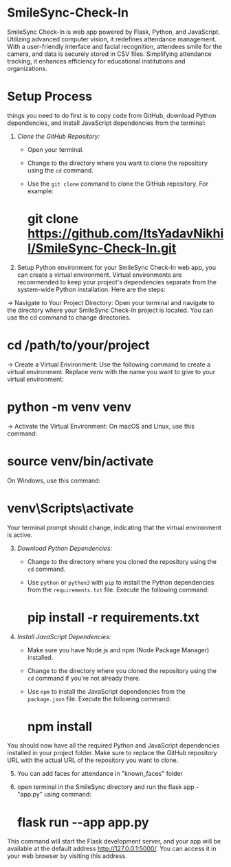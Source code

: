 # SmileSync-Check-In
SmileSync Check-In is web app powered by Flask, Python, and JavaScript. Utilizing advanced computer vision, it redefines attendance management. With a user-friendly interface and facial recognition, attendees smile for the camera, and data is securely stored in CSV files. Simplifying attendance tracking, it enhances efficiency for educational institutions and organizations.

# Setup Process
things you need to do first is to copy code from GitHub, download Python dependencies, and install JavaScript dependencies from the terminal:

1. *Clone the GitHub Repository:*
   - Open your terminal.
   - Change to the directory where you want to clone the repository using the `cd` command.
   - Use the `git clone` command to clone the GitHub repository. For example:
     
     # git clone https://github.com/ItsYadavNikhil/SmileSync-Check-In.git


2. Setup Python environment for your SmileSync Check-In web app, you can create a virtual environment. Virtual environments are recommended to keep your project's dependencies separate from the system-wide Python installation. Here are the steps:

-> Navigate to Your Project Directory:
   Open your terminal and navigate to the directory where your SmileSync Check-In project is located. You can use the cd command to change directories.
   
   # cd /path/to/your/project
   
-> Create a Virtual Environment:
   Use the following command to create a virtual environment. Replace venv with the name you want to give to your virtual environment:

   # python -m venv venv
   
-> Activate the Virtual Environment:
   On macOS and Linux, use this command:

   # source venv/bin/activate
   On Windows, use this command:

   # venv\Scripts\activate
   Your terminal prompt should change, indicating that the virtual environment is active.


     

3. *Download Python Dependencies:*
   - Change to the directory where you cloned the repository using the `cd` command.
   - Use `python` or `python3` with `pip` to install the Python dependencies from the `requirements.txt` file. Execute the following command:
     
     # pip install -r requirements.txt
     

4. *Install JavaScript Dependencies:*
   - Make sure you have Node.js and npm (Node Package Manager) installed.
   - Change to the directory where you cloned the repository using the `cd` command if you're not already there.
   - Use `npm` to install the JavaScript dependencies from the `package.json` file. Execute the following command:
     
     # npm install

You should now have all the required Python and JavaScript dependencies installed in your project folder. Make sure to replace the GitHub repository URL with the actual URL of the repository you want to clone.

5. You can add faces for attendance in "known_faces" folder

6. open terminal in the SmileSync directory and run the flask app - "app.py" using command:
    # flask run --app app.py
This command will start the Flask development server, and your app will be available at the default address http://127.0.0.1:5000/. You can access it in your web browser by visiting this address.
